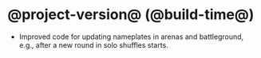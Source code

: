 # @project-version@ (@build-time@)

* Improved code for updating nameplates in arenas and battleground, e.g., after a new round in solo shuffles starts.
